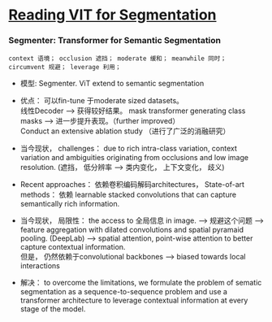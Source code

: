 # [Reading VIT for Segmentation](https://openaccess.thecvf.com/content/ICCV2021/papers/Strudel_Segmenter_Transformer_for_Semantic_Segmentation_ICCV_2021_paper.pdf)
### Segmenter: Transformer for Semantic Segmentation
```
context 语境； occlusion 遮挡； moderate 缓和； meanwhile 同时； circumvent 规避； leverage 利用； 
```
* 模型: Segmenter.  ViT extend to semantic segmentation  
* 优点： 可以fin-tune 于moderate sized datasets。  
    线性Decoder --> 获得较好结果。 mask transformer generating class masks --> 进一步提升表现。（further improved）  
    Conduct an extensive ablation study （进行了广泛的消融研究）
* 当今现状， challenges： due to rich intra-class variation, context variation and ambiguities originating from occlusions and low image resolution. (遮挡， 低分辨率 --> 类内变化， 上下文变化， 歧义)
* Recent approaches： 依赖卷积编码解码architectures， 
    State-of-art methods： 依赖 learnable stacked convolutions that can capture semantically rich information.  
* 当今现状， 局限性： the access to 全局信息 in image.  --> 规避这个问题 --> feature aggregation with dilated convolutions and spatial pyramaid pooling. (DeepLab) --> spatial attention, point-wise attention to better capture contextual information.  
    但是， 仍然依赖于convolutional backbones --> biased towards local interactions

* 解决： to overcome the limitations, we formulate the problem of sematic segmentation as a sequence-to-sequence problem and use a transformer architecture to leverage contextual information at every stage of the model.


